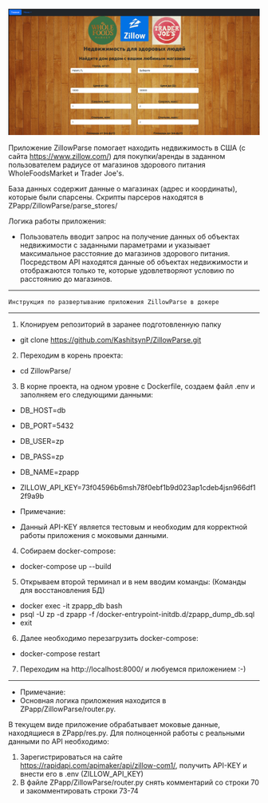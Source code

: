 ![](screen/screen_1.png "Сюда не тыкай")

Приложение ZillowParse помогает находить недвижимость в США (с сайта https://www.zillow.com/) для покупки/аренды в заданном пользователем радиусе от магазинов здорового питания WholeFoodsMarket и Trader Joe's.

База данных содержит данные о магазинах (адрес и координаты), которые были спарсены. 
Скрипты парсеров находятся в ZPapp/ZillowParse/parse_stores/

Логика работы приложения:
* Пользователь вводит запрос на получение данных об объектах недвижимости с заданными параметрами и указывает максимальное расстояние до магазинов здорового питания. Посредством API находятся данные об объектах недвижимости и отображаются только те, которые удовлетворяют условию по расстоянию до магазинов.


******************************************************************
    Инструкция по развертыванию приложения ZillowParse в докере  
******************************************************************

1. Клонируем репозиторий в заранее подготовленную папку
* git clone https://github.com/KashitsynP/ZillowParse.git

2. Переходим в корень проекта:
* cd ZillowParse/

3. В корне проекта, на одном уровне с Dockerfile, создаем файл .env и заполняем его следующими данными:
* DB_HOST=db
* DB_PORT=5432
* DB_USER=zp
* DB_PASS=zp
* DB_NAME=zpapp
* ZILLOW_API_KEY=73f04596b6msh78f0ebf1b9d023ap1cdeb4jsn966df12f9a9b

* Примечание:
* Данный API-KEY является тестовым и необходим для корректной работы приложения с моковыми данными. 

4. Собираем docker-compose:
* docker-compose up --build

5. Открываем второй терминал и в нем вводим команды:
   (Команды для восстановления БД)
* docker exec -it zpapp_db bash
* psql -U zp -d zpapp -f /docker-entrypoint-initdb.d/zpapp_dump_db.sql
* exit

6. Далее необходимо перезагрузить docker-compose:
* docker-compose restart

7. Переходим на http://localhost:8000/ и любуемся приложением :-)

*******************************************************************
* Примечание:
* Основная логика приложения находится в ZPapp/ZillowParse/router.py.

В текущем виде приложение обрабатывает моковые данные, находящиеся в ZPapp/res.py. Для полноценной работы с реальными данными по API необходимо:
1. Зарегистрироваться на сайте https://rapidapi.com/apimaker/api/zillow-com1/, получить API-KEY и внести его в .env (ZILLOW_API_KEY)
2. В файле ZPapp/ZillowParse/router.py снять комментарий со строки 70 и закомментировать строки 73-74
